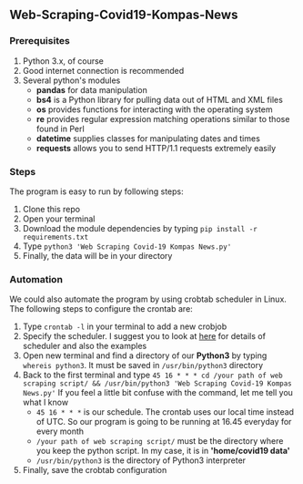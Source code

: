 ## Web-Scraping-Covid19-Kompas-News

### Prerequisites
1. Python 3.x, of course
2. Good internet connection is recommended
3. Several python's modules
   - **pandas** for data manipulation
   - **bs4** is a Python library for pulling data out of HTML and XML files
   - **os** provides functions for interacting with the operating system
   - **re** provides regular expression matching operations similar to those found in Perl
   - **datetime** supplies classes for manipulating dates and times
   - **requests** allows you to send HTTP/1.1 requests extremely easily

### Steps
The program is easy to run by following steps:
1. Clone this repo
2. Open your terminal
3. Download the module dependencies by typing `pip install -r requirements.txt`
4. Type `python3 'Web Scraping Covid-19 Kompas News.py'`
5. Finally, the data will be in your directory

### Automation
We could also automate the program by using crobtab scheduler in Linux. The following steps to configure the crontab are:
1. Type `crontab -l` in your terminal to add a new crobjob
2. Specify the scheduler. I suggest you to look at [here](https://crontab.guru/) for details of scheduler and also the examples
3. Open new terminal and find a directory of our **Python3** by typing `whereis python3`. It must be saved in `/usr/bin/python3` directory
4. Back to the first terminal and type `45 16 * * * cd /your path of web scraping script/ && /usr/bin/python3 'Web Scraping Covid-19 Kompas News.py'`
   If you feel a little bit confuse with the command, let me tell you what I know
   - `45 16 * * *` is our schedule. The crontab uses our local time instead of UTC. So our program is going to be running at 16.45 everyday for every month
   - `/your path of web scraping script/` must be the directory where you keep the python script. In my case, it is in **'home/covid19 data'**
   - `/usr/bin/python3` is the directory of Python3 interpreter
5. Finally, save the crobtab configuration

